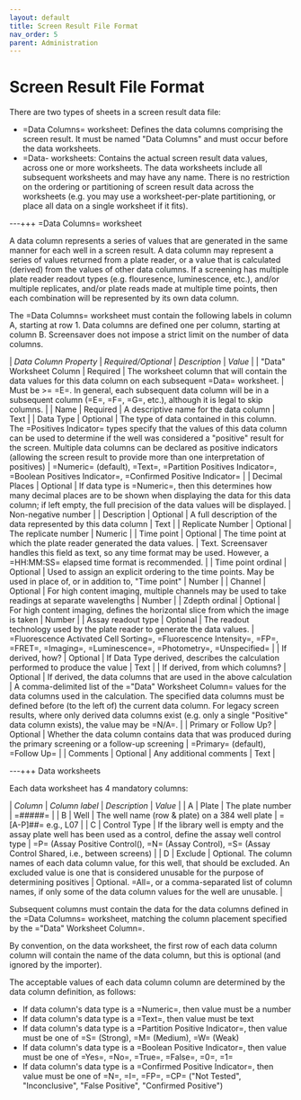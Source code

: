 ```yaml
---
layout: default
title: Screen Result File Format
nav_order: 5
parent: Administration
---
```


# Screen Result File Format



There are two types of sheets in a screen result data file:

   * =Data Columns= worksheet: Defines the data columns comprising the screen result.  It must be named "Data Columns" and must occur before the data worksheets.
   * =Data- worksheets:  Contains the actual screen result data values, across one or more worksheets.  The data worksheets include all subsequent worksheets and may have any name.  There is no restriction on the ordering or partitioning of screen result data across the worksheets (e.g. you may use a worksheet-per-plate partitioning, or place all data on a single worksheet if it fits).
   
---+++ =Data Columns= worksheet

A data column represents a series of values that are generated in the same
manner for each well in a screen result.  A data column may represent a series
of values returned from a plate reader, or a value that is calculated
(derived) from the values of other data columns.  If a screening has multiple
plate reader readout types (e.g. flouresence, luminescence, etc.), and/or
multiple replicates, and/or plate reads made at multiple time points, then
each combination will be represented by its own data column.

The =Data Columns= worksheet must contain the following labels in column A,
starting at row 1.  Data columns are defined one per column, starting at
column B.  Screensaver does not impose a strict limit on the number of data
columns.

| *Data Column Property* | *Required/Optional* | *Description* | *Value* |
| "Data" Worksheet Column | Required | The worksheet column that will contain the data values for this data column on each subsequent =Data= worksheet.  | Must be >= =E=.  In general, each subsequent data column will be in a subsequent column (=E=, =F=, =G=, etc.), although it is legal to skip columns. |
| Name | Required | A descriptive name for the data column  | Text |
| Data Type | Optional | The type of data contained in this column.  The =Positives Indicator= types specify that the values of this data column can be used to determine if the well was considered a "positive" result for the screen.  Multiple data columns can be declared as positive indicators (allowing the screen result to provide more than one interpretation of positives) | =Numeric= (default), =Text=, =Partition Positives Indicator=, =Boolean Positives Indicator=, =Confirmed Positive Indicator= |
| Decimal Places | Optional | If data type is =Numeric=, then this determines how many decimal places are to be shown when displaying the data for this data column; if left empty, the full precision of the data values will be displayed. | Non-negative number |
| Description | Optional | A full description of the data represented by this data column | Text |
| Replicate Number | Optional | The replicate number | Numeric |
| Time point | Optional | The time point at which the plate reader generated the data values. | Text. Screensaver handles this field as text, so any time format may be used.  However, a =HH:MM:SS= elapsed time format is recommended. |
| Time point ordinal | Optional | Used to assign an explicit ordering to the time points.  May be used in place of, or in addition to, "Time point"  | Number |
| Channel | Optional | For high content imaging, multiple channels may be used to take readings at separate wavelengths | Number |
| Zdepth ordinal | Optional | For high content imaging, defines the horizontal slice from which the image is taken | Number |
| Assay readout type | Optional | The readout technology used by the plate reader to generate the data values. | =Fluorescence Activated Cell Sorting=, =Fluorescence Intensity=, =FP=, =FRET=, =Imaging=, =Luminescence=, =Photometry=, =Unspecified= |
| If derived, how? | Optional | If Data Type derived, describes the calculation performed to produce the value | Text |
| If derived, from which columns? | Optional | If derived, the data columns that are used in the above calculation | A comma-delimited list of the ="Data" Worksheet Column= values for the data columns used in the calculation.  The specified data columns must be defined before (to the left of) the current data column. For legacy screen results, where only derived data columns exist (e.g. only a single "Positive" data column exists), the value may be =N/A=. |
| Primary or Follow Up? | Optional | Whether the data column contains data that was produced during the primary screening or a follow-up screening | =Primary= (default), =Follow Up= |
| Comments | Optional | Any additional comments | Text |


---+++ Data worksheets

Each data worksheet has 4 mandatory columns:

| *Column* | *Column label* | *Description* | *Value* |
| A | Plate | The plate number | =#####= |
| B | Well | The well name (row & plate) on a 384 well plate | =[A-P]##= e.g., L07 |
| C | Control Type | If the library well is empty and the assay plate well has been used as a control, define the assay well control type | =P= (Assay Positive Control(), =N= (Assay Control), =S= (Assay Control Shared, i.e., between screens) |
| D | Exclude | Optional. The column names of each data column value, for this well, that should be excluded.  An excluded value is one that is considered unusable for the purpose of determining positives | Optional.  =All=, or a comma-separated list of column names, if only some of the data column values for the well are unusable. |

Subsequent columns must contain the data for the data columns defined in the
=Data Columns= worksheet, matching the column placement specified by the
="Data" Worksheet Column=.

By convention, on the data worksheet, the first row of each data column column
will contain the name of the data column, but this is optional (and ignored by
the importer).

The acceptable values of each data column column are determined by the data column definition, as follows:

   * If data column's data type is a =Numeric=, then value must be a number
   * If data column's data type is a =Text=, then value must be text
   * If data column's data type is a =Partition Positive Indicator=, then value must be one of =S= (Strong), =M= (Medium), =W= (Weak)   
   * If data column's data type is a =Boolean Positive Indicator=, then value must be one of =Yes=, =No=, =True=, =False=, =0=, =1=
   * If data column's data type is a =Confirmed Positive Indicator=, then value must be one of =N=, =I=, =FP=, =CP= ("Not Tested", "Inconclusive", "False Positive", "Confirmed Positive")
